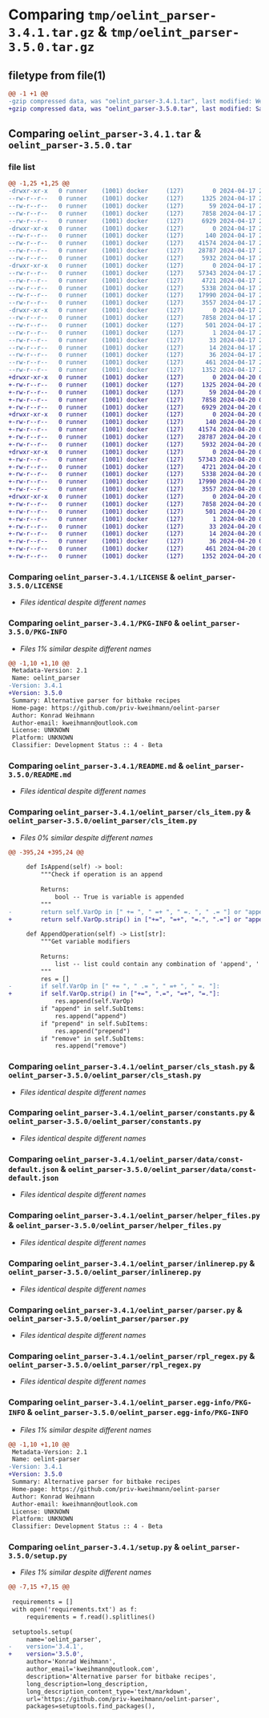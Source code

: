 # Comparing `tmp/oelint_parser-3.4.1.tar.gz` & `tmp/oelint_parser-3.5.0.tar.gz`

## filetype from file(1)

```diff
@@ -1 +1 @@
-gzip compressed data, was "oelint_parser-3.4.1.tar", last modified: Wed Apr 17 20:21:12 2024, max compression
+gzip compressed data, was "oelint_parser-3.5.0.tar", last modified: Sat Apr 20 06:33:06 2024, max compression
```

## Comparing `oelint_parser-3.4.1.tar` & `oelint_parser-3.5.0.tar`

### file list

```diff
@@ -1,25 +1,25 @@
-drwxr-xr-x   0 runner    (1001) docker     (127)        0 2024-04-17 20:21:12.713953 oelint_parser-3.4.1/
--rw-r--r--   0 runner    (1001) docker     (127)     1325 2024-04-17 20:20:53.000000 oelint_parser-3.4.1/LICENSE
--rw-r--r--   0 runner    (1001) docker     (127)       59 2024-04-17 20:20:53.000000 oelint_parser-3.4.1/MANIFEST.in
--rw-r--r--   0 runner    (1001) docker     (127)     7858 2024-04-17 20:21:12.713953 oelint_parser-3.4.1/PKG-INFO
--rw-r--r--   0 runner    (1001) docker     (127)     6929 2024-04-17 20:20:53.000000 oelint_parser-3.4.1/README.md
-drwxr-xr-x   0 runner    (1001) docker     (127)        0 2024-04-17 20:21:12.713953 oelint_parser-3.4.1/oelint_parser/
--rw-r--r--   0 runner    (1001) docker     (127)      140 2024-04-17 20:20:53.000000 oelint_parser-3.4.1/oelint_parser/__init__.py
--rw-r--r--   0 runner    (1001) docker     (127)    41574 2024-04-17 20:20:53.000000 oelint_parser-3.4.1/oelint_parser/cls_item.py
--rw-r--r--   0 runner    (1001) docker     (127)    28787 2024-04-17 20:20:53.000000 oelint_parser-3.4.1/oelint_parser/cls_stash.py
--rw-r--r--   0 runner    (1001) docker     (127)     5932 2024-04-17 20:20:53.000000 oelint_parser-3.4.1/oelint_parser/constants.py
-drwxr-xr-x   0 runner    (1001) docker     (127)        0 2024-04-17 20:21:12.713953 oelint_parser-3.4.1/oelint_parser/data/
--rw-r--r--   0 runner    (1001) docker     (127)    57343 2024-04-17 20:20:53.000000 oelint_parser-3.4.1/oelint_parser/data/const-default.json
--rw-r--r--   0 runner    (1001) docker     (127)     4721 2024-04-17 20:20:53.000000 oelint_parser-3.4.1/oelint_parser/helper_files.py
--rw-r--r--   0 runner    (1001) docker     (127)     5338 2024-04-17 20:20:53.000000 oelint_parser-3.4.1/oelint_parser/inlinerep.py
--rw-r--r--   0 runner    (1001) docker     (127)    17990 2024-04-17 20:20:53.000000 oelint_parser-3.4.1/oelint_parser/parser.py
--rw-r--r--   0 runner    (1001) docker     (127)     3557 2024-04-17 20:20:53.000000 oelint_parser-3.4.1/oelint_parser/rpl_regex.py
-drwxr-xr-x   0 runner    (1001) docker     (127)        0 2024-04-17 20:21:12.713953 oelint_parser-3.4.1/oelint_parser.egg-info/
--rw-r--r--   0 runner    (1001) docker     (127)     7858 2024-04-17 20:21:12.000000 oelint_parser-3.4.1/oelint_parser.egg-info/PKG-INFO
--rw-r--r--   0 runner    (1001) docker     (127)      501 2024-04-17 20:21:12.000000 oelint_parser-3.4.1/oelint_parser.egg-info/SOURCES.txt
--rw-r--r--   0 runner    (1001) docker     (127)        1 2024-04-17 20:21:12.000000 oelint_parser-3.4.1/oelint_parser.egg-info/dependency_links.txt
--rw-r--r--   0 runner    (1001) docker     (127)       33 2024-04-17 20:21:12.000000 oelint_parser-3.4.1/oelint_parser.egg-info/requires.txt
--rw-r--r--   0 runner    (1001) docker     (127)       14 2024-04-17 20:21:12.000000 oelint_parser-3.4.1/oelint_parser.egg-info/top_level.txt
--rw-r--r--   0 runner    (1001) docker     (127)       36 2024-04-17 20:20:53.000000 oelint_parser-3.4.1/requirements.txt
--rw-r--r--   0 runner    (1001) docker     (127)      461 2024-04-17 20:21:12.713953 oelint_parser-3.4.1/setup.cfg
--rw-r--r--   0 runner    (1001) docker     (127)     1352 2024-04-17 20:21:12.000000 oelint_parser-3.4.1/setup.py
+drwxr-xr-x   0 runner    (1001) docker     (127)        0 2024-04-20 06:33:06.971741 oelint_parser-3.5.0/
+-rw-r--r--   0 runner    (1001) docker     (127)     1325 2024-04-20 06:32:44.000000 oelint_parser-3.5.0/LICENSE
+-rw-r--r--   0 runner    (1001) docker     (127)       59 2024-04-20 06:32:44.000000 oelint_parser-3.5.0/MANIFEST.in
+-rw-r--r--   0 runner    (1001) docker     (127)     7858 2024-04-20 06:33:06.971741 oelint_parser-3.5.0/PKG-INFO
+-rw-r--r--   0 runner    (1001) docker     (127)     6929 2024-04-20 06:32:44.000000 oelint_parser-3.5.0/README.md
+drwxr-xr-x   0 runner    (1001) docker     (127)        0 2024-04-20 06:33:06.967741 oelint_parser-3.5.0/oelint_parser/
+-rw-r--r--   0 runner    (1001) docker     (127)      140 2024-04-20 06:32:44.000000 oelint_parser-3.5.0/oelint_parser/__init__.py
+-rw-r--r--   0 runner    (1001) docker     (127)    41574 2024-04-20 06:32:44.000000 oelint_parser-3.5.0/oelint_parser/cls_item.py
+-rw-r--r--   0 runner    (1001) docker     (127)    28787 2024-04-20 06:32:44.000000 oelint_parser-3.5.0/oelint_parser/cls_stash.py
+-rw-r--r--   0 runner    (1001) docker     (127)     5932 2024-04-20 06:32:44.000000 oelint_parser-3.5.0/oelint_parser/constants.py
+drwxr-xr-x   0 runner    (1001) docker     (127)        0 2024-04-20 06:33:06.971741 oelint_parser-3.5.0/oelint_parser/data/
+-rw-r--r--   0 runner    (1001) docker     (127)    57343 2024-04-20 06:32:44.000000 oelint_parser-3.5.0/oelint_parser/data/const-default.json
+-rw-r--r--   0 runner    (1001) docker     (127)     4721 2024-04-20 06:32:44.000000 oelint_parser-3.5.0/oelint_parser/helper_files.py
+-rw-r--r--   0 runner    (1001) docker     (127)     5338 2024-04-20 06:32:44.000000 oelint_parser-3.5.0/oelint_parser/inlinerep.py
+-rw-r--r--   0 runner    (1001) docker     (127)    17990 2024-04-20 06:32:44.000000 oelint_parser-3.5.0/oelint_parser/parser.py
+-rw-r--r--   0 runner    (1001) docker     (127)     3557 2024-04-20 06:32:44.000000 oelint_parser-3.5.0/oelint_parser/rpl_regex.py
+drwxr-xr-x   0 runner    (1001) docker     (127)        0 2024-04-20 06:33:06.971741 oelint_parser-3.5.0/oelint_parser.egg-info/
+-rw-r--r--   0 runner    (1001) docker     (127)     7858 2024-04-20 06:33:06.000000 oelint_parser-3.5.0/oelint_parser.egg-info/PKG-INFO
+-rw-r--r--   0 runner    (1001) docker     (127)      501 2024-04-20 06:33:06.000000 oelint_parser-3.5.0/oelint_parser.egg-info/SOURCES.txt
+-rw-r--r--   0 runner    (1001) docker     (127)        1 2024-04-20 06:33:06.000000 oelint_parser-3.5.0/oelint_parser.egg-info/dependency_links.txt
+-rw-r--r--   0 runner    (1001) docker     (127)       33 2024-04-20 06:33:06.000000 oelint_parser-3.5.0/oelint_parser.egg-info/requires.txt
+-rw-r--r--   0 runner    (1001) docker     (127)       14 2024-04-20 06:33:06.000000 oelint_parser-3.5.0/oelint_parser.egg-info/top_level.txt
+-rw-r--r--   0 runner    (1001) docker     (127)       36 2024-04-20 06:32:44.000000 oelint_parser-3.5.0/requirements.txt
+-rw-r--r--   0 runner    (1001) docker     (127)      461 2024-04-20 06:33:06.971741 oelint_parser-3.5.0/setup.cfg
+-rw-r--r--   0 runner    (1001) docker     (127)     1352 2024-04-20 06:33:06.000000 oelint_parser-3.5.0/setup.py
```

### Comparing `oelint_parser-3.4.1/LICENSE` & `oelint_parser-3.5.0/LICENSE`

 * *Files identical despite different names*

### Comparing `oelint_parser-3.4.1/PKG-INFO` & `oelint_parser-3.5.0/PKG-INFO`

 * *Files 1% similar despite different names*

```diff
@@ -1,10 +1,10 @@
 Metadata-Version: 2.1
 Name: oelint_parser
-Version: 3.4.1
+Version: 3.5.0
 Summary: Alternative parser for bitbake recipes
 Home-page: https://github.com/priv-kweihmann/oelint-parser
 Author: Konrad Weihmann
 Author-email: kweihmann@outlook.com
 License: UNKNOWN
 Platform: UNKNOWN
 Classifier: Development Status :: 4 - Beta
```

### Comparing `oelint_parser-3.4.1/README.md` & `oelint_parser-3.5.0/README.md`

 * *Files identical despite different names*

### Comparing `oelint_parser-3.4.1/oelint_parser/cls_item.py` & `oelint_parser-3.5.0/oelint_parser/cls_item.py`

 * *Files 0% similar despite different names*

```diff
@@ -395,24 +395,24 @@
 
     def IsAppend(self) -> bool:
         """Check if operation is an append
 
         Returns:
             bool -- True is variable is appended
         """
-        return self.VarOp in [" += ", " =+ ", " =. ", " .= "] or "append" in self.SubItems or "prepend" in self.SubItems
+        return self.VarOp.strip() in ["+=", "=+", "=.", ".="] or "append" in self.SubItems or "prepend" in self.SubItems
 
     def AppendOperation(self) -> List[str]:
         """Get variable modifiers
 
         Returns:
             list -- list could contain any combination of 'append', ' += ', 'prepend' and 'remove'
         """
         res = []
-        if self.VarOp in [" += ", " .= ", " =+ ", " =. "]:
+        if self.VarOp.strip() in ["+=", ".=", "=+", "=."]:
             res.append(self.VarOp)
         if "append" in self.SubItems:
             res.append("append")
         if "prepend" in self.SubItems:
             res.append("prepend")
         if "remove" in self.SubItems:
             res.append("remove")
```

### Comparing `oelint_parser-3.4.1/oelint_parser/cls_stash.py` & `oelint_parser-3.5.0/oelint_parser/cls_stash.py`

 * *Files identical despite different names*

### Comparing `oelint_parser-3.4.1/oelint_parser/constants.py` & `oelint_parser-3.5.0/oelint_parser/constants.py`

 * *Files identical despite different names*

### Comparing `oelint_parser-3.4.1/oelint_parser/data/const-default.json` & `oelint_parser-3.5.0/oelint_parser/data/const-default.json`

 * *Files identical despite different names*

### Comparing `oelint_parser-3.4.1/oelint_parser/helper_files.py` & `oelint_parser-3.5.0/oelint_parser/helper_files.py`

 * *Files identical despite different names*

### Comparing `oelint_parser-3.4.1/oelint_parser/inlinerep.py` & `oelint_parser-3.5.0/oelint_parser/inlinerep.py`

 * *Files identical despite different names*

### Comparing `oelint_parser-3.4.1/oelint_parser/parser.py` & `oelint_parser-3.5.0/oelint_parser/parser.py`

 * *Files identical despite different names*

### Comparing `oelint_parser-3.4.1/oelint_parser/rpl_regex.py` & `oelint_parser-3.5.0/oelint_parser/rpl_regex.py`

 * *Files identical despite different names*

### Comparing `oelint_parser-3.4.1/oelint_parser.egg-info/PKG-INFO` & `oelint_parser-3.5.0/oelint_parser.egg-info/PKG-INFO`

 * *Files 1% similar despite different names*

```diff
@@ -1,10 +1,10 @@
 Metadata-Version: 2.1
 Name: oelint-parser
-Version: 3.4.1
+Version: 3.5.0
 Summary: Alternative parser for bitbake recipes
 Home-page: https://github.com/priv-kweihmann/oelint-parser
 Author: Konrad Weihmann
 Author-email: kweihmann@outlook.com
 License: UNKNOWN
 Platform: UNKNOWN
 Classifier: Development Status :: 4 - Beta
```

### Comparing `oelint_parser-3.4.1/setup.py` & `oelint_parser-3.5.0/setup.py`

 * *Files 1% similar despite different names*

```diff
@@ -7,15 +7,15 @@
 
 requirements = []
 with open('requirements.txt') as f:
     requirements = f.read().splitlines()
 
 setuptools.setup(
     name='oelint_parser',
-    version='3.4.1',
+    version='3.5.0',
     author='Konrad Weihmann',
     author_email='kweihmann@outlook.com',
     description='Alternative parser for bitbake recipes',
     long_description=long_description,
     long_description_content_type='text/markdown',
     url='https://github.com/priv-kweihmann/oelint-parser',
     packages=setuptools.find_packages(),
```

